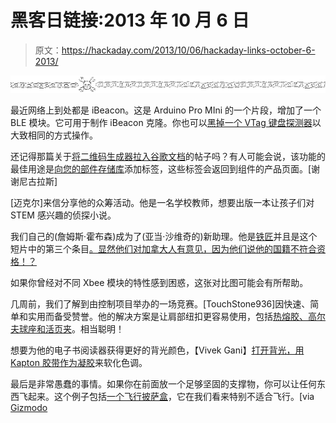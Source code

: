 # 黑客日链接:2013 年 10 月 6 日

> 原文：<https://hackaday.com/2013/10/06/hackaday-links-october-6-2013/>

![hackaday-links-chain](img/da184e9bde007f88b719f5aafc440574.png)

最近网络上到处都是 iBeacon。这是 Arduino Pro MIni 的一个片段，增加了一个 BLE 模块。它可用于制作 iBeacon 克隆。你也可以[黑掉一个 VTag 键盘探测器](http://embeddedc.co.uk/vtag-to-ibeacon/)以大致相同的方式操作。

还记得那篇关于[将二维码生成器拉入谷歌文档](http://hackaday.com/2013/09/28/making-qr-codes-in-google-docs/)的帖子吗？有人可能会说，该功能的最佳用途是[向您的部件存储库](http://hardwarebreakout.com/2013/09/organize-components-the-easy-way/)添加标签，这些标签会返回到组件的产品页面。[谢谢尼古拉斯]

[迈克尔]来信分享他的众筹活动。他是一名学校教师，想要出版一本让孩子们对 STEM 感兴趣的侦探小说。

我们自己的(詹姆斯·霍布森)成为了(亚当·沙维奇的)新助理。他是[铁匠](如果你不相信我们，请阅读[我们的员工页面](http://hackaday.com/hackaday-staff/))并且是这个短片中的第三个条目[。显然他们对加拿大人有意见，因为他们说他的国籍不符合资格！？](https://www.youtube.com/watch?v=g3iC_Zp4O1s)

如果你曾经对不同 Xbee 模块的特性感到困惑，这张对比图可能会有所帮助。

几周前，我们了解到由控制项目举办的一场竞赛。[TouchStone936]因快速、简单和实用而备受赞誉。他的解决方案是让肩部纽扣更容易使用，包括[热熔胶、高尔夫球座和活页夹](http://www.youtube.com/watch?v=SyMWBPX3hCs)。相当聪明！

想要为他的电子书阅读器获得更好的背光颜色，【Vivek Gani】[打开背光，用 Kapton 胶带作为凝胶](http://www.vivekgani.com/how-to-change-your-e-reader-s-backlight-color-for-better-sleep)来软化色调。

最后是非常愚蠢的事情。如果你在前面放一个足够坚固的支撑物，你可以让任何东西飞起来。这个例子包括[一个飞行披萨盒](http://www.instructables.com/id/Dominos-Pizza-Box-Airplane-35)，它在我们看来特别不适合飞行。[via [Gizmodo](http://gizmodo.com/this-remote-control-pizza-box-plane-practically-deliver-1270635914)